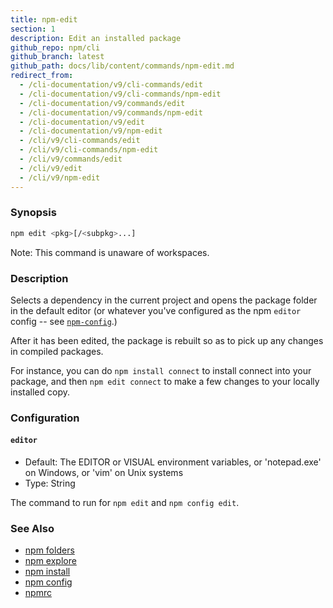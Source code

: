 ```yaml
---
title: npm-edit
section: 1
description: Edit an installed package
github_repo: npm/cli
github_branch: latest
github_path: docs/lib/content/commands/npm-edit.md
redirect_from:
  - /cli-documentation/v9/cli-commands/edit
  - /cli-documentation/v9/cli-commands/npm-edit
  - /cli-documentation/v9/commands/edit
  - /cli-documentation/v9/commands/npm-edit
  - /cli-documentation/v9/edit
  - /cli-documentation/v9/npm-edit
  - /cli/v9/cli-commands/edit
  - /cli/v9/cli-commands/npm-edit
  - /cli/v9/commands/edit
  - /cli/v9/edit
  - /cli/v9/npm-edit
---
```


### Synopsis

```bash
npm edit <pkg>[/<subpkg>...]
```

Note: This command is unaware of workspaces.

### Description

Selects a dependency in the current project and opens the package folder in
the default editor (or whatever you've configured as the npm `editor`
config -- see [`npm-config`](npm-config).)

After it has been edited, the package is rebuilt so as to pick up any
changes in compiled packages.

For instance, you can do `npm install connect` to install connect
into your package, and then `npm edit connect` to make a few
changes to your locally installed copy.

### Configuration

#### `editor`

* Default: The EDITOR or VISUAL environment variables, or 'notepad.exe' on
  Windows, or 'vim' on Unix systems
* Type: String

The command to run for `npm edit` and `npm config edit`.

### See Also

* [npm folders](/cli/v9/configuring-npm/folders)
* [npm explore](/cli/v9/commands/npm-explore)
* [npm install](/cli/v9/commands/npm-install)
* [npm config](/cli/v9/commands/npm-config)
* [npmrc](/cli/v9/configuring-npm/npmrc)
